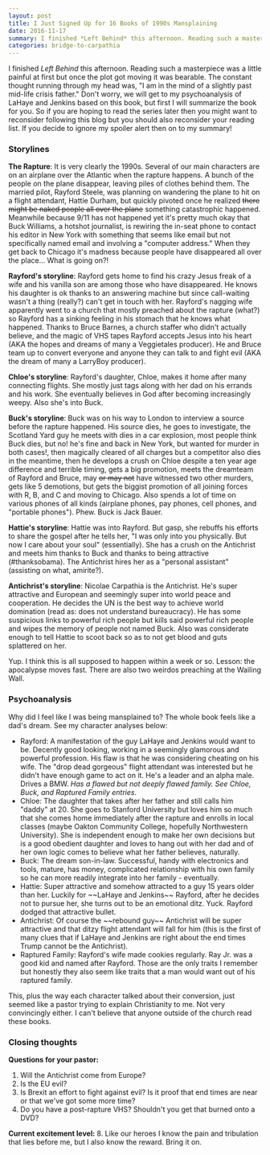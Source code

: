 ```yaml
---
layout: post
title: I Just Signed Up for 16 Books of 1990s Mansplaining
date: 2016-11-17
summary: I finished *Left Behind* this afternoon. Reading such a masterpiece was a little painful at first but once the plot got moving it was bearable. The constant thought running through my head was...
categories: bridge-to-carpathia
---
```

I finished *Left Behind* this afternoon. Reading such a masterpiece was a little painful at first but once the plot got moving it was bearable. The constant thought running through my head was, "I am in the mind of a slightly past mid-life crisis father." Don't worry, we will get to my psychoanalysis of LaHaye and Jenkins based on this book, but first I will summarize the book for you. So if you are hoping to read the series later then you might want to reconsider following this blog but you should also reconsider your reading list. If you decide to ignore my spoiler alert then on to my summary!

<h3>Storylines</h3>

**The Rapture**: It is very clearly the 1990s. Several of our main characters are on an airplane over the Atlantic when the rapture happens. A bunch of the people on the plane disappear, leaving piles of clothes behind them. The married pilot, Rayford Steele, was planning on wandering the plane to hit on a flight attendant, Hattie Durham, but quickly pivoted once he realized ~~there might be naked people all over the plane~~ something catastrophic happened. Meanwhile because 9/11 has not happened yet it's pretty much okay that Buck Williams, a hotshot journalist, is rewiring the in-seat phone to contact his editor in New York with something that seems like email but not specifically named email and involving a "computer address." When they get back to Chicago it's madness because people have disappeared all over the place... What is going on?!

**Rayford's storyline**: Rayford gets home to find his crazy Jesus freak of a wife and his vanilla son are among those who have disappeared. He knows his daughter is ok thanks to an answering machine but since call-waiting wasn't a thing (really?) can't get in touch with her. Rayford's nagging wife apparently went to a church that mostly preached about the rapture (what?) so Rayford has a sinking feeling in his stomach that he knows what happened. Thanks to Bruce Barnes, a church staffer who didn't actually believe, and the magic of VHS tapes Rayford accepts Jesus into his heart (AKA the hopes and dreams of many a Veggietales producer). He and Bruce team up to convert everyone and anyone they can talk to and fight evil (AKA the dream of many a LarryBoy producer).

**Chloe's storyline**: Rayford's daughter, Chloe, makes it home after many connecting flights. She mostly just tags along with her dad on his errands and his work. She eventually believes in God after becoming increasingly weepy. Also she's into Buck.

**Buck's storyline**: Buck was on his way to London to interview a source before the rapture happened. His source dies, he goes to investigate, the Scotland Yard guy he meets with dies in a car explosion, most people think Buck dies, but no! he's fine and back in New York, but wanted for murder in both cases!, then magically cleared of all charges but a competitor also dies in the meantime, then he develops a crush on Chloe despite a ten year age difference and terrible timing, gets a big promotion, meets the dreamteam of Rayford and Bruce, may ~~or may not~~ have witnessed two other murders, gets like 5 demotions, but gets the biggist promotion of all joining forces with R, B, and C and moving to Chicago. Also spends a lot of time on various phones of all kinds (airplane phones, pay phones, cell phones, and "portable phones"). Phew. Buck is Jack Bauer.

**Hattie's storyline**: Hattie was into Rayford. But gasp, she rebuffs his efforts to share the gospel after he tells her, "I was only into you physically. But now I care about your soul" (essentially). She has a crush on the Antichrist and meets him thanks to Buck and thanks to being attractive (#thanksobama). The Antichrist hires her as a "personal assistant" (assisting on what, amirite?).

**Antichrist's storyline**: Nicolae Carpathia is the Antichrist. He's super attractive and European and seemingly super into world peace and cooperation. He decides the UN is the best way to achieve world domination (read as: does not understand bureaucracy). He has some suspicious links to powerful rich people but kills said powerful rich people and wipes the memory of people not named Buck. Also was considerate enough to tell Hattie to scoot back so as to not get blood and guts splattered on her.

Yup. I think this is all supposed to happen within a week or so. Lesson: the apocalypse moves fast. There are also two weirdos preaching at the Wailing Wall.

<h3>Psychoanalysis</h3>
Why did I feel like I was being mansplained to? The whole book feels like a dad's dream. See my character analyses below:
<ul>
<li>Rayford: A manifestation of the guy LaHaye and Jenkins would want to be. Decently good looking, working in a seemingly glamorous and powerful profession. His flaw is that he was considering cheating on his wife. The "drop dead gorgeous" flight attendant was interested but he didn't have enough game to act on it. He's a leader and an alpha male. Drives a BMW. <em>Has a flawed but not deeply flawed family. See Chloe, Buck, and Raptured Family entries.</em></li>

<li>Chloe: The daughter that takes after her father and still calls him "daddy" at 20. She goes to Stanford University but loves him so much that she comes home immediately after the rapture and enrolls in local classes (maybe Oakton Community College, hopefully Northwestern University). She is independent enough to make her own decisions but is a good obedient daughter and loves to hang out with her dad and of her own logic comes to believe what her father believes, naturally.</li>

<li>Buck: The dream son-in-law. Successful, handy with electronics and tools, mature, has money, complicated relationship with his own family so he can more readily integrate into her family - eventually.</li>

<li>Hattie: Super attractive and somehow attracted to a guy 15 years older than her. Luckily for ~~LaHaye and Jenkins~~ Rayford, after he decides not to pursue her, she turns out to be an emotional ditz. Yuck. Rayford dodged that attractive bullet.</li>

<li>Antichrist: Of course the ~~rebound guy~~ Antichrist will be super attractive and that ditzy flight attendant will fall for him (this is the first of many clues that if LaHaye and Jenkins are right about the end times Trump cannot be the Antichrist). </li>

<li>Raptured Family: Rayford's wife made cookies regularly. Ray Jr. was a good kid and named after Rayford. Those are the only traits I remember but honestly they also seem like traits that a man would want out of his raptured family.</li>
</ul>

This, plus the way each character talked about their conversion, just seemed like a pastor trying to explain Christianity to me. Not very convincingly either. I can't believe that anyone outside of the church read these books.

<h3>Closing thoughts</h3>

**Questions for your pastor:**
<ol>
<li>Will the Antichrist come from Europe?</li>
<li>Is the EU evil?</li>
<li>Is Brexit an effort to fight against evil? Is it proof that end times are near or that we've got some more time?</li>
<li>Do you have a post-rapture VHS? Shouldn't you get that burned onto a DVD?</li>
</ol>

**Current excitement level:** 8. Like our heroes I know the pain and tribulation that lies before me, but I also know the reward. Bring it on.
